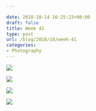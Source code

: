 ```yaml
---

date: 2018-10-14 16:25:23+00:00
draft: false
title: Week 41
type: post
url: /blog/2018/10/week-41
categories:
- Photography
---
```




  
![](/images/2018-10-14-201810week-41/image-asset.jpeg)

  

  
![](/images/2018-10-14-201810week-41/image-asset.jpeg)

  

  
![](/images/2018-10-14-201810week-41/image-asset.jpeg)

  

  
![](/images/2018-10-14-201810week-41/image-asset.jpeg)

  



